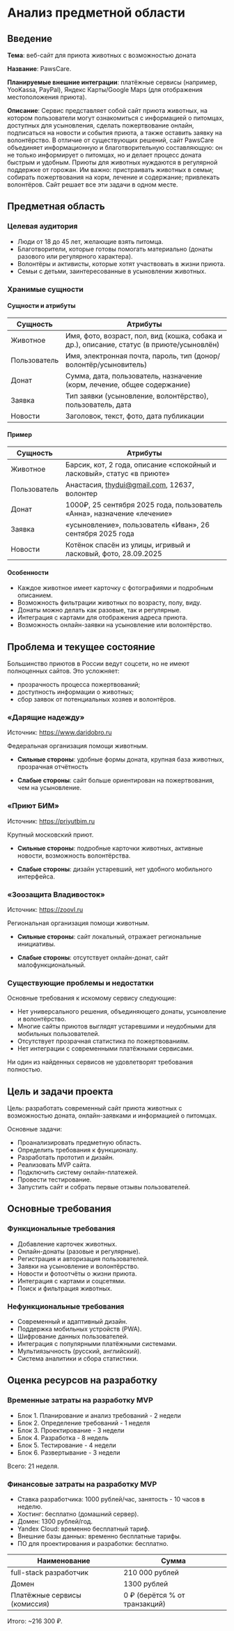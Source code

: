 # Анализ предметной области

## Введение

**Тема**: веб-сайт для приюта животных с возможностью доната

**Название**: PawsCare.

**Планируемые внешние интеграции**: платёжные сервисы (например, YooKassa, PayPal), Яндекс Карты/Google Maps (для отображения местоположения приюта).

**Описание**: Сервис представляет собой сайт приюта животных, на котором пользователи могут ознакомиться с информацией о питомцах, доступных для усыновления, сделать пожертвование онлайн, подписаться на новости и события приюта, а также оставить заявку на волонтёрство. В отличие от существующих решений, сайт PawsCare объединяет информационную и благотворительную составляющую: он не только информирует о питомцах, но и делает процесс доната быстрым и удобным. Приюты для животных нуждаются в регулярной поддержке от горожан. Им важно:
пристраивать животных в семьи;
собирать пожертвования на корм, лечение и содержание;
привлекать волонтёров.
Сайт решает все эти задачи в одном месте.

## Предметная область

### Целевая аудитория

- Люди от 18 до 45 лет, желающие взять питомца.
- Благотворители, которые готовы помогать материально (донаты разового или регулярного характера).
- Волонтёры и активисты, которые хотят участвовать в жизни приюта.
- Семьи с детьми, заинтересованные в усыновлении животных.


### Хранимые сущности

#### Сущности и атрибуты

| Сущность         | Атрибуты                                                                  |
|------------------|---------------------------------------------------------------------------|
| Животное         | Имя, фото, возраст, пол, вид (кошка, собака и др.), описание, статус (в приюте/усыновлён) |
| Пользователь        | Имя, электронная почта, пароль, тип (донор/волонтёр/усыновитель)                                                                  |
| Донат | Сумма, дата, пользователь, назначение (корм, лечение, общее содержание)                                                                  |
| Заявка           | Тип заявки (усыновление, волонтёрство), пользователь, дата                                                                 |
| Новости           | Заголовок, текст, фото, дата публикации                                                                  |


#### Пример

| Сущность         | Атрибуты                                                    |
|------------------|-------------------------------------------------------------|
| Животное            | Барсик, кот, 2 года, описание «спокойный и ласковый», статус «в приюте» |
| Пользователь        | Анастасия, thydui@gmail.com, 12637, волонтер                                                        |
| Донат |1000₽, 25 сентября 2025 года, пользователь «Анна», назначение «лечение»                                               |
| Заявка           | «усыновление», пользователь «Иван», 26 сентября 2025 года                                                     |
| Новости            | Котёнок спасён из улицы, игривый и ласковый, фото, 28.09.2025                                                    |


#### Особенности

- Каждое животное имеет карточку с фотографиями и подробным описанием.
- Возможность фильтрации животных по возрасту, полу, виду.
- Донаты можно делать как разовые, так и регулярные.
- Интеграция с картами для отображения адреса приюта.
- Возможность онлайн-заявки на усыновление или волонтёрство.


## Проблема и текущее состояние

Большинство приютов в России ведут соцсети, но не имеют полноценных сайтов. Это усложняет:
- прозрачность процесса пожертвований;
- доступность информации о животных;
- сбор заявок от потенциальных хозяев и волонтёров.
 

### «Дарящие надежду»

Источник: https://www.daridobro.ru

Федеральная организация помощи животным.

- **Сильные стороны**: удобные формы доната, крупная база животных, прозрачная отчётность

- **Слабые стороны**: сайт больше ориентирован на пожертвования, чем на усыновление.

### «Приют БИМ»

Источник:  https://priyutbim.ru

Крупный московский приют.

- **Сильные стороны**: подробные карточки животных, активные новости, возможность волонтёрства.

- **Слабые стороны**: дизайн устаревший, нет удобного мобильного интерфейса.


### «Зоозащита Владивосток»

Источник: https://zoovl.ru

Региональная организация помощи животным.

- **Сильные стороны**: сайт локальный, отражает региональные инициативы.

- **Слабые стороны**: отсутствует онлайн-донат, сайт малофункциональный.

### Существующие проблемы и недостатки

Основные требования к искомому сервису следующие:

- Нет универсального решения, объединяющего донаты, усыновление и волонтёрство.
- Многие сайты приютов выглядят устаревшими и неудобными для мобильных пользователей.
- Отсутствует прозрачная статистика по пожертвованиям.
- Нет интеграции с современными платёжными сервисами.

Ни один из найденных сервисов не удовлетворят требования полностью.

## Цель и задачи проекта

Цель: разработать современный сайт приюта животных с возможностью доната, онлайн-заявками и информацией о питомцах.

Основные задачи:

- Проанализировать предметную область.
- Определить требования к функционалу.
- Разработать прототип и дизайн.
- Реализовать MVP сайта.
- Подключить систему онлайн-платежей.
- Провести тестирование.
- Запустить сайт и собрать первые отзывы пользователей.


## Основные требования

### Функциональные требования

- Добавление карточек животных.
- Онлайн-донаты (разовые и регулярные).
- Регистрация и авторизация пользователей.
- Заявки на усыновление и волонтёрство.
- Новости и фотоотчёты о жизни приюта.
- Интеграция с картами и соцсетями.
- Поиск и фильтрация животных.


### Нефункциональные требования

- Современный и адаптивный дизайн.
- Поддержка мобильных устройств (PWA).
- Шифрование данных пользователей.
- Интеграция с популярными платёжными системами.
- Мультиязычность (русский, английский).
- Система аналитики и сбора статистики.


## Оценка ресурсов на разработку

### Временные затраты на разработку MVP

- Блок 1. Планирование и анализ требований - 2 недели
- Блок 2. Определение требований - 1 неделя
- Блок 3. Проектирование - 3 недели
- Блок 4. Разработка - 8 недель
- Блок 5. Тестирование - 4 недели
- Блок 6. Развертывание - 3 недели

Всего: 21 неделя.

### Финансовые затраты на разработку MVP

- Ставка разработчика: 1000 рублей/час, занятость - 10 часов в неделю.
- Хостинг: бесплатно (домашний сервер).
- Домен: 1300 рублей/год.
- Yandex Cloud: временно бесплатный тариф.
- Внешние базы данных: временно бесплатные тарифы.
- ПО для проектирования и разработки: бесплатно.

| Наименование           | Сумма          |
|------------------------|----------------|
| full-stack разработчик | 210 000 рублей |
| Домен                  | 1300 рублей    |
|Платёжные сервисы (комиссия)                | 0 ₽ (берётся % от транзакций)   |

Итого: ~216 300 ₽.
